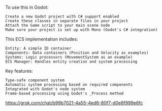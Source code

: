 To use this in Godot:

    Create a new Godot project with C# support enabled
    Create these classes in separate files in your project
    Attach the Game script to your main scene node
    Make sure your project is set up with Mono (Godot's C# integration)

This ECS implementation includes:

    Entity: A simple ID container
    Components: Data containers (Position and Velocity as examples)
    Systems: Logic processors (MovementSystem as an example)
    ECS Manager: Handles entity creation and system processing

Key features:

    Type-safe component system
    Automatic system processing based on required components
    Integrated with Godot's node system
    Frame-based processing using Godot's _Process method

https://grok.com/chat/b99b7021-4a55-4ed6-80f7-d0e6f999e6fc
